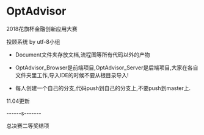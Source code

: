 # OptAdvisor
2018花旗杯金融创新应用大赛

投顾系统 by utf-8小组

- Document文件夹存放文档,流程图等所有代码以外的产物

- OptAdvisor_Browser是前端项目,OptAdvisor_Server是后端项目,大家在各自文件夹里工作,导入IDE的时候不要从根目录导入!
- 每人创建一个自己的分支,代码push到自己的分支上,不要push到master上.


11.04更新

------s-------

总决赛二等奖结项
